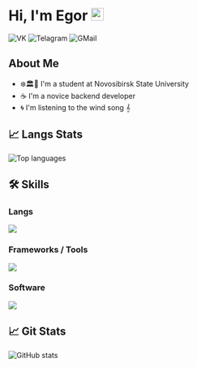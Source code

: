 <h1>
    Hi, I'm Egor <img src="https://github.com/blackcater/blackcater/raw/main/images/Hi.gif" height="25px"/>
</h1>

<p>
    <!-- <a target="_blank" style="text-decoration: none;" href="http://papertoilet.com">
        <img src="https://komarev.com/ghpvc/?username=imtove95&style=for-the-badge&color=00AA00" alt="View Count" title="View count (click for something interesting)">
    </a> -->
    <a target="_blank" style="text-decoration: none;" href="https://vk.com/improve95">
        <img src="https://img.shields.io/badge/-Vkontakte-1155ba?style=for-the-badge&logo=Vk&logoColor=white" title="VK" alt="VK">
    </a>
    <a target="_blank" style="text-decoration: none;" href="https://t.me/improve95">
        <img src="https://img.shields.io/badge/Telegram-2CA5E0?style=for-the-badge&logo=telegram&logoColor=white" title="Telegram" alt="Telagram">
    </a>
    <!--<a target="_blank" style="text-decoration: none;" href="https://stackoverflow.com/users/20197865">
        <img src="" title="StackOverflow" alt="StackOverflow">
    </a>
    <a target="_blank" style="text-decoration: none;" href="https://habr.com/ru/users/ptrvsrgk">
        <img src="" title="Habr" alt="Habr">
    </a> -->
    <a target="_blank" style="text-decoration: none;" href="mailto:e.davydov@g.nsu.ru">
        <img src="https://img.shields.io/badge/Gmail-D14836?style=for-the-badge&logo=gmail&logoColor=white" title="GMail" alt="GMail">
    </a>
</p>

<div id="about">
    <h2>About Me</h2>
    <ul>
        <li>❄️🏛️🌲 I'm a student at <a target="_blank" style="text-decoration: none;" href="https://www.nsu.ru">Novosibirsk State University</a></li>
        <li>☕ I'm a novice backend developer</li>
        <li>🌀 I'm listening to the wind song 𝄞</li>
    </ul>
</div>

<div id="stats">
    <h2>📈 Langs Stats</h2>
    <img src="https://github-readme-stats.vercel.app/api/top-langs/?username=improve95&size_weight=1&count_weight=0&exclude_repo=ecdTasks,networkNSU,dentalService&hide=CMake,HTML,CSS,Makefile&langs_count=8&layout=compact&theme=radical" alt="Top languages" title="Top languages">
</div>

<summary><h2><b>🛠 Skills</b></h2></summary>
<p>
<h3>Langs</h3>
<img src="https://skillicons.dev/icons?i=java,cpp,c,postgres&perline=7" />
<h3>Frameworks / Tools</h3>
<img src="https://skillicons.dev/icons?i=gradle,maven,spring,hibernate,git,linux,bash&perline=7" />
<h3>Software</h3>
<img src="https://skillicons.dev/icons?i=vscode,idea,clion,postman,ultimate&perline=7" />
<br>
</p>

<div id="stats">
    <h2>📈 Git Stats</h2>
    <img src="https://github-readme-stats.vercel.app/api?username=improve95&show=prs_merged_percentage&show_icons=true&theme=radical" alt="GitHub stats" title="GitHub stats">
</div>
